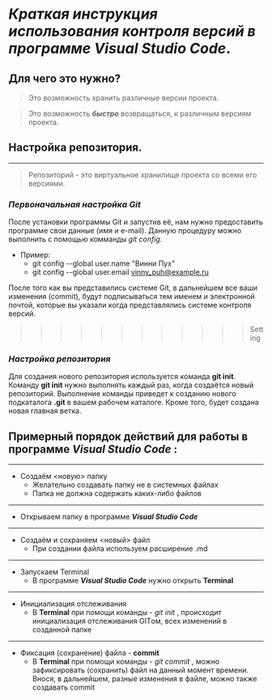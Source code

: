 # *Краткая инструкция использования контроля версий в программе Visual Studio Code*.

## Для чего это нужно?
> Это возможность хранить различные версии проекта.

> Это возможность ***быстро*** возвращаться, к различным версиям проекта. 

## Настройка репозитория.
---
> Репозиторий - это виртуальное хранилище проекта со всеми его версиями.


### ***Первоначальная настройка Git***
После установки программы Git и запустив её, нам нужно предоставить программе свои данные (имя и e-mail). Данную процедуру можно выполнить с помощью комманды *git config*.
* Пример:
    * git config --global user.name "Винни Пух"
    * git config --global user.email vinny_puh@example.ru

После того как вы представились системе Git, в дальнейшем все ваши изменения (commit), будут подписываться тем именем и электронной почтой, которые вы указали когда представлялись системе контроля версий.


>>>>>>>>>>>> Setting
### ___Настройка репозитория___
Для создания нового репозитория используется команда __git init__. Команду __git init__ нужно выполнять каждый раз, когда создаётся новый репозиторий. Выполнение команды приведет к созданию нового подкаталога **.git** в вашем рабочем каталоге. Кроме того, будет создана новая главная ветка.
 


## Примерный порядок действий для работы в программе _Visual Studio Code_ :
---
* Создаём <новую> папку
    * Желательно создавать папку не в системных файлах
    * Папка не должна содержать каких-либо файлов
---
* Открываем папку в программе ***Visual Studio Code***
---
* Создаём и сохраняем <новый> файл
    * При создании файла используем расширение .md
---
* Запускаем Terminal
    * В программе ***Visual Studio Code*** нужно открыть **Terminal**
---
* Инициализация отслеживания
    * В **Terminal** при помощи команды - *git init* , происходит инициализация отслеживания GITом, всех изменений в созданной папке
---
* Фиксация (сохранение) файла - **commit**
    * В **Terminal** при помощи команды - *git commit* , можно зафиксировать (сохранить) файл на данный момент времени. Внося, в дальнейшем, разные изменения в файле, можно также создавать commit

